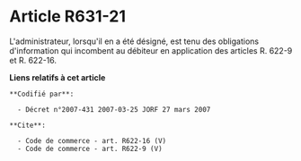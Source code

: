 # Article R631-21

L'administrateur, lorsqu'il en a été désigné, est tenu des obligations d'information qui incombent au débiteur en application
des articles R. 622-9 et R. 622-16.

**Liens relatifs à cet article**

	**Codifié par**:

	  - Décret n°2007-431 2007-03-25 JORF 27 mars 2007

	**Cite**:

	  - Code de commerce - art. R622-16 (V)
	  - Code de commerce - art. R622-9 (V)
